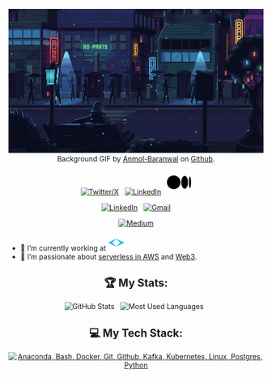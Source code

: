 <div align="center">

[![Hello World!](assets/8bit-loop-street.gif)](https://github.com/rcpbayindir)
Background GIF by [Anmol-Baranwal](https://github.com/Anmol-Baranwal/Cool-GIFs-For-GitHub) on [Github](https://github.com/).

[![Twitter/X](https://skillicons.dev/icons?i=twitter)](https://twitter.com/recep_bayindir) &nbsp;
[![LinkedIn](https://skillicons.dev/icons?i=linkedin)](https://www.linkedin.com/in/recep-bayindir-03573450/) &nbsp;
[![Medium](/assets/medium.jpg)](https://medium.com/@recepbayindir)

[![LinkedIn](https://skillicons.dev/icons?i=linkedin)](https://www.linkedin.com/in/jaspergabriel/) &nbsp;
[![Gmail](https://skillicons.dev/icons?i=gmail)](mailto:jasper.d.gabriel@gmail.com?subject=Hello%20Jasper,%20From%20Github)

[![Medium](assests/medium.png)](https://medium.com/@recepbayindir)

</div>

- 🔭 I’m currently working at [![Togg](assets/togg.png)](https://togg.com.tr)
- 🌱 I’m passionate about [serverless in AWS](https://aws.amazon.com/serverless/) and [Web3](https://ethereum.org/en/web3/).
<div align="center">


## 🏆 My Stats:

<p>
    <img height=175 alt="GitHub Stats" src="https://github-readme-stats.vercel.app/api?username=rcpbayindir&show_icons=true&count_private=true&theme=dark" />&nbsp;&nbsp;
    <img height=175 alt="Most Used Languages" src="https://github-readme-stats.vercel.app/api/top-langs/?username=rcpbayindir&layout=compact&theme=dark" />&nbsp;&nbsp;
</p>

## 💻 My Tech Stack:

[![Anaconda, Bash, Docker, Git, Github, Kafka, Kubernetes, Linux, Postgres, Python](https://skillicons.dev/icons?i=anaconda,bash,docker,git,github,kafka,kubernetes,linux,postgres,py)](https://skillicons.dev)
